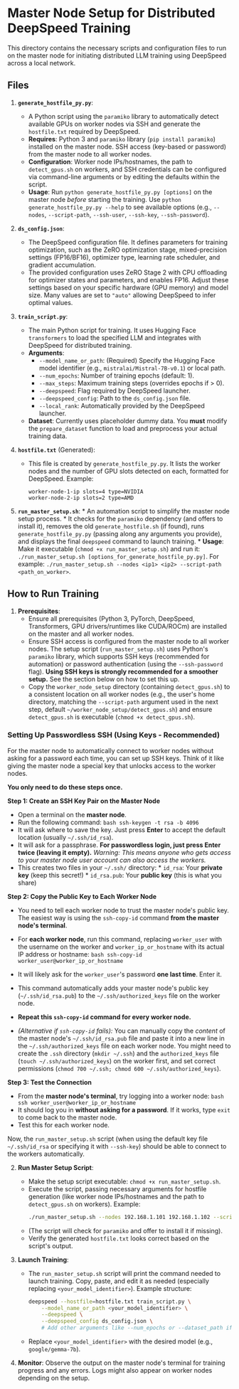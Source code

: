 # Master Node Setup for Distributed DeepSpeed Training

This directory contains the necessary scripts and configuration files to run on the master node for initiating distributed LLM training using DeepSpeed across a local network.

## Files

1.  **`generate_hostfile_py.py`**:
    *   A Python script using the `paramiko` library to automatically detect available GPUs on worker nodes via SSH and generate the `hostfile.txt` required by DeepSpeed.
    *   **Requires**: Python 3 and `paramiko` library (`pip install paramiko`) installed on the master node. SSH access (key-based or password) from the master node to all worker nodes.
    *   **Configuration**: Worker node IPs/hostnames, the path to `detect_gpus.sh` on workers, and SSH credentials can be configured via command-line arguments or by editing the defaults within the script.
    *   **Usage**: Run `python generate_hostfile_py.py [options]` on the master node *before* starting the training. Use `python generate_hostfile_py.py --help` to see available options (e.g., `--nodes`, `--script-path`, `--ssh-user`, `--ssh-key`, `--ssh-password`).

2.  **`ds_config.json`**:
    *   The DeepSpeed configuration file. It defines parameters for training optimization, such as the ZeRO optimization stage, mixed-precision settings (FP16/BF16), optimizer type, learning rate scheduler, and gradient accumulation.
    *   The provided configuration uses ZeRO Stage 2 with CPU offloading for optimizer states and parameters, and enables FP16. Adjust these settings based on your specific hardware (GPU memory) and model size. Many values are set to `"auto"` allowing DeepSpeed to infer optimal values.

3.  **`train_script.py`**:
    *   The main Python script for training. It uses Hugging Face `transformers` to load the specified LLM and integrates with DeepSpeed for distributed training.
    *   **Arguments**:
        *   `--model_name_or_path`: (Required) Specify the Hugging Face model identifier (e.g., `mistralai/Mistral-7B-v0.1`) or local path.
        *   `--num_epochs`: Number of training epochs (default: 1).
        *   `--max_steps`: Maximum training steps (overrides epochs if > 0).
        *   `--deepspeed`: Flag required by DeepSpeed launcher.
        *   `--deepspeed_config`: Path to the `ds_config.json` file.
        *   `--local_rank`: Automatically provided by the DeepSpeed launcher.
    *   **Dataset**: Currently uses placeholder dummy data. You **must** modify the `prepare_dataset` function to load and preprocess your actual training data.

4.  **`hostfile.txt`** (Generated):
    *   This file is created by `generate_hostfile_py.py`. It lists the worker nodes and the number of GPU slots detected on each, formatted for DeepSpeed. Example:
        ```
        worker-node-1-ip slots=4 type=NVIDIA
        worker-node-2-ip slots=2 type=AMD
        ```
 5.  **`run_master_setup.sh`**:
    *   An automation script to simplify the master node setup process.
    *   It checks for the `paramiko` dependency (and offers to install it), removes the old `generate_hostfile.sh` (if found), runs `generate_hostfile_py.py` (passing along any arguments you provide), and displays the final `deepspeed` command to launch training.
    *   **Usage**: Make it executable (`chmod +x run_master_setup.sh`) and run it: `./run_master_setup.sh [options_for_generate_hostfile_py.py]`. For example: `./run_master_setup.sh --nodes <ip1> <ip2> --script-path <path_on_worker>`.

## How to Run Training

1.  **Prerequisites**:
    *   Ensure all prerequisites (Python 3, PyTorch, DeepSpeed, Transformers, GPU drivers/runtimes like CUDA/ROCm) are installed on the master and all worker nodes.
    *   Ensure SSH access is configured from the master node to all worker nodes. The setup script (`run_master_setup.sh`) uses Python's `paramiko` library, which supports SSH keys (recommended for automation) or password authentication (using the `--ssh-password` flag). **Using SSH keys is strongly recommended for a smoother setup.** See the section below on how to set this up.
    *   Copy the `worker_node_setup` directory (containing `detect_gpus.sh`) to a consistent location on all worker nodes (e.g., the user's home directory, matching the `--script-path` argument used in the next step, default `~/worker_node_setup/detect_gpus.sh`) and ensure `detect_gpus.sh` is executable (`chmod +x detect_gpus.sh`).

### Setting Up Passwordless SSH (Using Keys - Recommended)

For the master node to automatically connect to worker nodes without asking for a password each time, you can set up SSH keys. Think of it like giving the master node a special key that unlocks access to the worker nodes.

**You only need to do these steps once.**

**Step 1: Create an SSH Key Pair on the Master Node**

   *   Open a terminal on the **master node**.
   *   Run the following command:
     ```bash
     ssh-keygen -t rsa -b 4096
     ```
   *   It will ask where to save the key. Just press **Enter** to accept the default location (usually `~/.ssh/id_rsa`).
   *   It will ask for a passphrase. **For passwordless login, just press Enter twice (leaving it empty).** *Warning: This means anyone who gets access to your master node user account can also access the workers.*
   *   This creates two files in your `~/.ssh/` directory:
      *   `id_rsa`: Your **private key** (keep this secret!)
      *   `id_rsa.pub`: Your **public key** (this is what you share)

**Step 2: Copy the Public Key to Each Worker Node**

   *   You need to tell each worker node to trust the master node's public key. The easiest way is using the `ssh-copy-id` command **from the master node's terminal**.
   *   For **each worker node**, run this command, replacing `worker_user` with the username on the worker and `worker_ip_or_hostname` with its actual IP address or hostname:
     ```bash
     ssh-copy-id worker_user@worker_ip_or_hostname
     ```
   *   It will likely ask for the `worker_user`'s password **one last time**. Enter it.
   *   This command automatically adds your master node's public key (`~/.ssh/id_rsa.pub`) to the `~/.ssh/authorized_keys` file on the worker node.

   *   **Repeat this `ssh-copy-id` command for every worker node.**

   *   *(Alternative if `ssh-copy-id` fails):* You can manually copy the *content* of the master node's `~/.ssh/id_rsa.pub` file and paste it into a new line in the `~/.ssh/authorized_keys` file on each worker node. You might need to create the `.ssh` directory (`mkdir ~/.ssh`) and the `authorized_keys` file (`touch ~/.ssh/authorized_keys`) on the worker first, and set correct permissions (`chmod 700 ~/.ssh; chmod 600 ~/.ssh/authorized_keys`).

**Step 3: Test the Connection**

   *   From the **master node's terminal**, try logging into a worker node:
     ```bash
     ssh worker_user@worker_ip_or_hostname
     ```
   *   It should log you in **without asking for a password**. If it works, type `exit` to come back to the master node.
   *   Test this for each worker node.

Now, the `run_master_setup.sh` script (when using the default key file `~/.ssh/id_rsa` or specifying it with `--ssh-key`) should be able to connect to the workers automatically.

2.  **Run Master Setup Script**:
    *   Make the setup script executable: `chmod +x run_master_setup.sh`.
    *   Execute the script, passing necessary arguments for hostfile generation (like worker node IPs/hostnames and the path to `detect_gpus.sh` on workers). Example:
        ```bash
        ./run_master_setup.sh --nodes 192.168.1.101 192.168.1.102 --script-path ~/worker_node_setup/detect_gpus.sh --ssh-user worker_user --ssh-key ~/.ssh/id_rsa_worker
        ```
    *   (The script will check for `paramiko` and offer to install it if missing).
    *   Verify the generated `hostfile.txt` looks correct based on the script's output.

3.  **Launch Training**:
    *   The `run_master_setup.sh` script will print the command needed to launch training. Copy, paste, and edit it as needed (especially replacing `<your_model_identifier>`). Example structure:
        ```bash
        deepspeed --hostfile=hostfile.txt train_script.py \
            --model_name_or_path <your_model_identifier> \
            --deepspeed \
            --deepspeed_config ds_config.json \
            # Add other arguments like --num_epochs or --dataset_path if needed
        ```
    *   Replace `<your_model_identifier>` with the desired model (e.g., `google/gemma-7b`).

4.  **Monitor**: Observe the output on the master node's terminal for training progress and any errors. Logs might also appear on worker nodes depending on the setup.